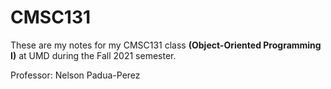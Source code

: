 # CMSC131

These are my notes for my CMSC131 class **(Object-Oriented Programming I)** at UMD during the Fall 2021 semester.

Professor: Nelson Padua-Perez
